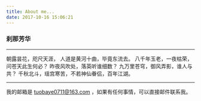 ```yaml
---
title: About me...
date: 2017-10-16 15:06:21
---
```

### 刹那芳华

***

朝露昙花，咫尺天涯，
人道是黄河十曲，毕竟东流去。
八千年玉老，一夜枯荣，问苍天此生何必？
昨夜风吹处，落英听谁细数？
九万里苍穹，御风弄影，谁人与共？
千秋北斗，瑶宫寒苦，不若神仙眷侣，百年江湖。

***

我的邮箱是 [tuobaye0711@163.com](mailto:tuobaye0711@163.com) ，如果有任何事情，可以直接邮件联系我。
